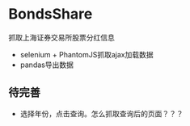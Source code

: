 # BondsShare
抓取上海证券交易所股票分红信息

* selenium + PhantomJS抓取ajax加载数据
* pandas导出数据

待完善
---
* 选择年份，点击查询。怎么抓取查询后的页面？？？
